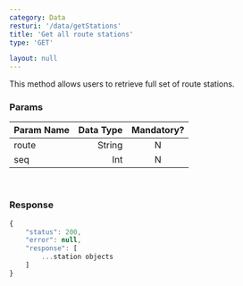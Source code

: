 ```yaml
---
category: Data
resturi: '/data/getStations'
title: 'Get all route stations'
type: 'GET'

layout: null
---
```


This method allows users to retrieve full set of route stations.

### Params

| Param Name        | Data Type    |  Mandatory?  |
| --------   | -----:   | :----: |
| route       | String      |   N    |
| seq        | Int      |   N    |

<br/>

### Response

```javascript
{
    "status": 200,
    "error": null,
    "response": [
        ...station objects
    ]
}
```
